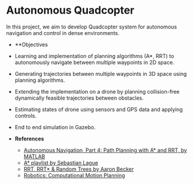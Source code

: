 # Autonomous Quadcopter
 In this project, we aim to develop Quadcopter system for autonomous navigation and control in dense environments.
* **Objectives
* Learning and implementation of planning algorithms (A*, RRT) to autonomously navigate between multiple waypoints in 2D space.
* Generating trajectories between multiple waypoints in 3D space using planning algorithms.
* Extending the implementation on a drone by planning collision-free dynamically feasible trajectories between obstacles.
* Estimating states of drone using sensors and GPS data and applying controls.
* End to end simulation in Gazebo.

* **References**
  * [Autonomous Navigation, Part 4: Path Planning with A* and RRT, by MATLAB](https://www.youtube.com/watch?v=QR3U1dgc5RE)
  * [A* playlist by Sebastian Lague](https://www.youtube.com/watch?v=-L-WgKMFuhE)
  * [RRT, RRT* & Random Trees by Aaron Becker](https://youtu.be/Ob3BIJkQJEw)
  * [Robotics: Computational Motion Planning ](https://www.coursera.org/learn/robotics-motion-planning/home/welcome)




